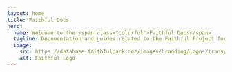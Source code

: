 ```yaml
---
layout: home
title: Faithful Docs
hero:
  name: Welcome to the <span class="colorful">Faithful Docs</span>
  tagline: Documentation and guides related to the Faithful Project for texture making, moderation, and more.
  image:
    src: https://database.faithfulpack.net/images/branding/logos/transparent/512/plain_logo.png
    alt: Faithful Logo
---
```

<style>

.colorful {
  background: -webkit-linear-gradient(115deg, var(--faithful-brand) 30%, var(--secondary-brand));
  -webkit-background-clip: text;
  -webkit-text-fill-color: transparent;
}

:root {
  --vp-home-hero-name-color: var(--vp-c-text-1);
  --vp-home-hero-image-background-image: linear-gradient(45deg, #76c94555 50%, #00a2ff55 50%);
  --vp-home-hero-image-filter: blur(44px);
}

/* bigger blur for bigger screens */
@media (min-width: 640px) {
  :root {
    --vp-home-hero-image-filter: blur(56px);
  }
}

@media (min-width: 960px) {
  :root {
    --vp-home-hero-image-filter: blur(68px);
  }
}
</style>